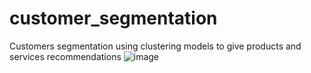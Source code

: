 # customer_segmentation
Customers segmentation using clustering models to give products and services recommendations
![image](https://github.com/user-attachments/assets/f79b0659-a585-4adc-b375-a6fe5ed8b8e6)

